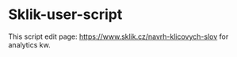 Sklik-user-script
=================

This script edit page: https://www.sklik.cz/navrh-klicovych-slov for analytics kw. 